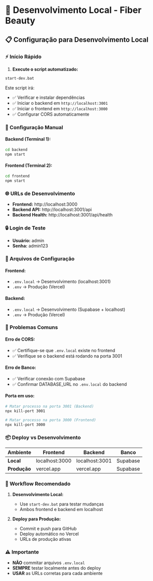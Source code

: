 # 🚀 Desenvolvimento Local - Fiber Beauty

## 📋 **Configuração para Desenvolvimento Local**

### **⚡ Início Rápido**

1. **Execute o script automatizado:**
```bash
start-dev.bat
```

Este script irá:
- ✅ Verificar e instalar dependências
- ✅ Iniciar o backend em `http://localhost:3001`
- ✅ Iniciar o frontend em `http://localhost:3000`
- ✅ Configurar CORS automaticamente

### **🔧 Configuração Manual**

#### **Backend (Terminal 1):**
```bash
cd backend
npm start
```

#### **Frontend (Terminal 2):**
```bash
cd frontend  
npm start
```

### **🌐 URLs de Desenvolvimento**

- **Frontend:** http://localhost:3000
- **Backend API:** http://localhost:3001/api
- **Backend Health:** http://localhost:3001/api/health

### **🔒 Login de Teste**

- **Usuário:** admin
- **Senha:** admin123

### **📁 Arquivos de Configuração**

#### **Frontend:**
- `.env.local` → Desenvolvimento (localhost:3001)
- `.env` → Produção (Vercel)

#### **Backend:**
- `.env.local` → Desenvolvimento (Supabase + localhost)
- `.env` → Produção (Vercel)

### **🚫 Problemas Comuns**

#### **Erro de CORS:**
- ✅ Certifique-se que `.env.local` existe no frontend
- ✅ Verifique se o backend está rodando na porta 3001

#### **Erro de Banco:**
- ✅ Verificar conexão com Supabase
- ✅ Confirmar DATABASE_URL no `.env.local` do backend

#### **Porta em uso:**
```bash
# Matar processo na porta 3001 (Backend)
npx kill-port 3001

# Matar processo na porta 3000 (Frontend)
npx kill-port 3000
```

### **📦 Deploy vs Desenvolvimento**

| Ambiente | Frontend | Backend | Banco |
|----------|----------|---------|-------|
| **Local** | localhost:3000 | localhost:3001 | Supabase |
| **Produção** | vercel.app | vercel.app | Supabase |

### **🔄 Workflow Recomendado**

1. **Desenvolvimento Local:**
   - Use `start-dev.bat` para testar mudanças
   - Ambos frontend e backend em localhost

2. **Deploy para Produção:**
   - Commit e push para GitHub
   - Deploy automático no Vercel
   - URLs de produção ativas

### **⚠️ Importante**

- **NÃO** commitar arquivos `.env.local`
- **SEMPRE** testar localmente antes do deploy
- **USAR** as URLs corretas para cada ambiente
